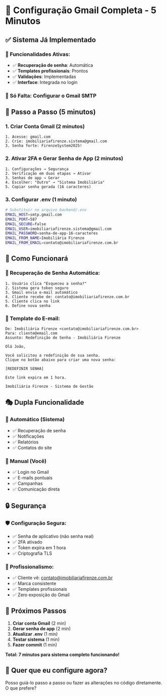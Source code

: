 # 🚀 **Configuração Gmail Completa - 5 Minutos**

## ✅ **Sistema Já Implementado**

### **📧 Funcionalidades Ativas:**
- ✅ **Recuperação de senha**: Automática
- ✅ **Templates profissionais**: Prontos
- ✅ **Validações**: Implementadas
- ✅ **Interface**: Integrada no login

### **🎯 Só Falta:** Configurar o Gmail SMTP

## 🔧 **Passo a Passo (5 minutos)**

### **1. Criar Conta Gmail (2 minutos)**
```
1. Acesse: gmail.com
2. Crie: imobiliariafirenze.sistema@gmail.com
3. Senha forte: FirenzeSystem2025!
```

### **2. Ativar 2FA e Gerar Senha de App (2 minutos)**
```
1. Configurações → Segurança
2. Verificação em duas etapas → Ativar
3. Senhas de app → Gerar
4. Escolher: "Outro" → "Sistema Imobiliária"
5. Copiar senha gerada (16 caracteres)
```

### **3. Configurar .env (1 minuto)**
```bash
# Substituir no arquivo backend/.env
EMAIL_HOST=smtp.gmail.com
EMAIL_PORT=587
EMAIL_SECURE=false
EMAIL_USER=imobiliariafirenze.sistema@gmail.com
EMAIL_PASSWORD=senha-de-app-16-caracteres
EMAIL_FROM_NAME=Imobiliária Firenze
EMAIL_FROM_EMAIL=contato@imobiliariafirenze.com.br
```

## 📧 **Como Funcionará**

### **🔄 Recuperação de Senha Automática:**
```
1. Usuário clica "Esqueceu a senha?"
2. Sistema gera token seguro
3. Gmail envia e-mail automático
4. Cliente recebe de: contato@imobiliariafirenze.com.br
5. Cliente clica no link
6. Define nova senha
```

### **📨 Template do E-mail:**
```
De: Imobiliária Firenze <contato@imobiliariafirenze.com.br>
Para: cliente@email.com
Assunto: Redefinição de Senha - Imobiliária Firenze

Olá João,

Você solicitou a redefinição de sua senha. 
Clique no botão abaixo para criar uma nova senha:

[REDEFINIR SENHA]

Este link expira em 1 hora.

Imobiliária Firenze - Sistema de Gestão
```

## 🎭 **Dupla Funcionalidade**

### **🤖 Automático (Sistema)**
- ✅ Recuperação de senha
- ✅ Notificações
- ✅ Relatórios
- ✅ Contatos do site

### **👤 Manual (Você)**
- ✅ Login no Gmail
- ✅ E-mails pontuais
- ✅ Campanhas
- ✅ Comunicação direta

## 🔒 **Segurança**

### **🛡️ Configuração Segura:**
- ✅ Senha de aplicativo (não senha real)
- ✅ 2FA ativado
- ✅ Token expira em 1 hora
- ✅ Criptografia TLS

### **🎯 Profissionalismo:**
- ✅ Cliente vê: contato@imobiliariafirenze.com.br
- ✅ Marca consistente
- ✅ Templates profissionais
- ✅ Zero exposição do Gmail

## 🚀 **Próximos Passos**

1. **Criar conta Gmail** (2 min)
2. **Gerar senha de app** (2 min)
3. **Atualizar .env** (1 min)
4. **Testar sistema** (1 min)
5. **Fazer commit** (1 min)

**Total: 7 minutos para sistema completo funcionando!**

## 🎯 **Quer que eu configure agora?**

Posso guiá-lo passo a passo ou fazer as alterações no código diretamente. O que prefere?